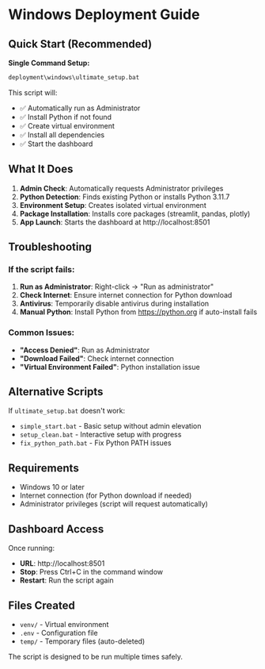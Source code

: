 # Windows Deployment Guide

## Quick Start (Recommended)

**Single Command Setup:**
```cmd
deployment\windows\ultimate_setup.bat
```

This script will:
- ✅ Automatically run as Administrator
- ✅ Install Python if not found
- ✅ Create virtual environment
- ✅ Install all dependencies
- ✅ Start the dashboard

## What It Does

1. **Admin Check**: Automatically requests Administrator privileges
2. **Python Detection**: Finds existing Python or installs Python 3.11.7
3. **Environment Setup**: Creates isolated virtual environment
4. **Package Installation**: Installs core packages (streamlit, pandas, plotly)
5. **App Launch**: Starts the dashboard at http://localhost:8501

## Troubleshooting

### If the script fails:

1. **Run as Administrator**: Right-click → "Run as administrator"
2. **Check Internet**: Ensure internet connection for Python download
3. **Antivirus**: Temporarily disable antivirus during installation
4. **Manual Python**: Install Python from https://python.org if auto-install fails

### Common Issues:

- **"Access Denied"**: Run as Administrator
- **"Download Failed"**: Check internet connection
- **"Virtual Environment Failed"**: Python installation issue

## Alternative Scripts

If `ultimate_setup.bat` doesn't work:

- `simple_start.bat` - Basic setup without admin elevation
- `setup_clean.bat` - Interactive setup with progress
- `fix_python_path.bat` - Fix Python PATH issues

## Requirements

- Windows 10 or later
- Internet connection (for Python download if needed)
- Administrator privileges (script will request automatically)

## Dashboard Access

Once running:
- **URL**: http://localhost:8501
- **Stop**: Press Ctrl+C in the command window
- **Restart**: Run the script again

## Files Created

- `venv/` - Virtual environment
- `.env` - Configuration file
- `temp/` - Temporary files (auto-deleted)

The script is designed to be run multiple times safely.

